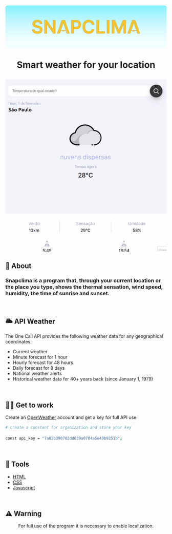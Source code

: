 <h1 align="center">
  <img src="./assets/snapclimaLogo.svg"/>
  <p>Smart weather for your location </p>
</h1>

<img src="./assets/demoSnap.gif">

<br>

## 📕 About

### **Snapclima** is a program that, through your current location or the place you type, shows the thermal sensation, wind speed, humidity, the time of sunrise and sunset.

<br>

## 🌥️ API Weather
The One Call API provides the following weather data for any geographical coordinates:
- Current weather
- Minute forecast for 1 hour
- Hourly forecast for 48 hours
- Daily forecast for 8 days
- National weather alerts
- Historical weather data for 40+ years back 
 (since January 1, 1979)

<br>

## 🧑‍🏭 Get to work
Create an [OpenWeather](https://openweathermap.org/api) account and get a key for full API use
```bash
# create a constant for organization and store your key

const api_key = "7a02b390702dd039a0704a5e49b9251b";
```

<br>

 ## 🔨 Tools
 - [HTML](https://developer.mozilla.org/pt-BR/docs/Web/HTML)
 - [CSS](https://developer.mozilla.org/pt-BR/docs/Web/CSS)
 - [Javascript](https://developer.mozilla.org/pt-BR/docs/Web/JavaScript)

<br>

## ⚠️ Warning 
<p align="center">For full use of the program it is necessary to enable localization.</p>






